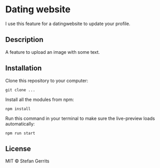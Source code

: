 # Dating website

I use this feature for a datingwebsite to update your profile.

## Description

A feature to upload an image with some text.

## Installation

Clone this repository to your computer:

```
git clone ...
```

Install all the modules from npm:

```
npm install
```


Run this command in your terminal to make sure the live-preview loads automatically:

```
npm run start
```

## License

MIT © Stefan Gerrits